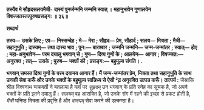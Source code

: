 **तस्यैव मे सौहृदसलयमैत्री-** **दास्यं पुनर्जन्मनि जन्मनि स्यात् ।** **महानुभावेन गुणालयेन** **विषज्जतस्तत्पुरुषप्रसङ्ग: ॥ ३६॥** 

**शब्दार्थ** 

**तस्य—** **उसके लिए** **; एव—** **निस्सन्देह** **; मे—** **मेरा** **; सौहृद—** **प्रेम, सौहार्द** **; सलय—** **मित्रता** **; मैत्री—** **सहानुभूति** **; दास्यम्—** **तथा दास्य** **भाव** **; पुन:—** **बारश्बार** **; जन्मनि जन्मनि—** **जन्म-जन्मांतर** **; स्यात्—** **होए** **; महा-अनुभावेन—** **परम दयालु भगवान् से** **; गुण—** **दिव्य** **गुणों के** **; आलयेन—** **आगार** **; विषज्जत:—** **अनुरक्त** **; तत्—** **उसके** **; पुरुष—** **भक्तों की** **; प्रसङ्ग:—** **बहुमूल्य संगति।** **.** 

**भगवान् समस्त दिव्य गुणों के परम दयामय आगार हैं। मैं जन्म-जन्मांतर प्रेम, मित्रता तथा** **सहानुभूति के साथ उनकी सेवा करूँ और उनके भक्तों के बहुमूल्य सान्निध्य से ऐसी ²ढ़ अनुरक्ति** **उत्पन्न करूँ।** **तात्पर्य :** जैसाकि श्रील विश्वनाथ चक्रवर्ती ने बतलाया है यहाँ पर *सुहृदम्* उन भगवान् के प्रति स्नेह का सूचक है, जो अपने भक्तों के प्रति इतने दयालु हैं। *सलयम्* वह आसक्ति है, जो उनके संग में रहने की इच्छा से प्रकट होती है, *मैत्री* घनिष्ठ मित्रता की प्रवृत्ति है और *दास्यम्* सेवा करने की उत्कण्ठा है।  